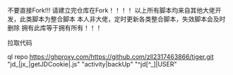 
不要直接Fork!!!
请建立完仓库在Fork！！！！
以上所有脚本均来自其他大佬开发，此类脚本为整合脚本
本人非大佬，定时更新各类整合脚本，失效脚本会及时删除
拥有此库等于拥有所有！！！

拉取代码

ql repo https://ghproxy.com/https://github.com/zll2317463866/tiger.git "jd_|jx_|getJDCookie|.js" "activity|backUp" "^jd[^_]|USER"


